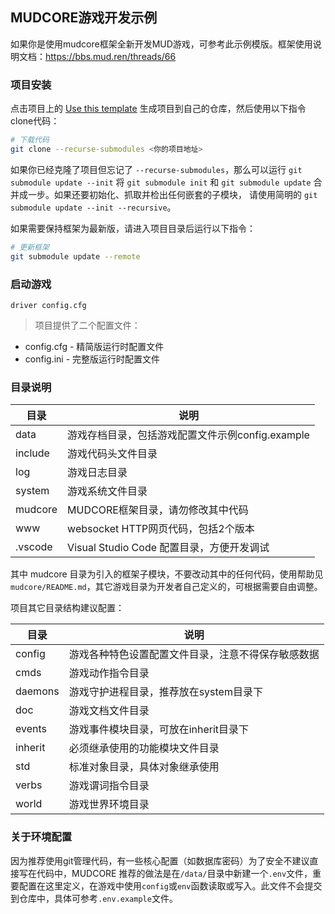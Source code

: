 <!--
 * @Author: 雪风@mud.ren
 * @Date: 2022-03-25 13:28:42
 * @LastEditTime: 2022-04-29 11:46:35
 * @LastEditors: 雪风
 * @Description: mudcore框架template
 *  https://bbs.mud.ren
-->
## MUDCORE游戏开发示例

如果你是使用mudcore框架全新开发MUD游戏，可参考此示例模版。框架使用说明文档：https://bbs.mud.ren/threads/66

### 项目安装

点击项目上的 [Use this template](https://github.com/mudcore/demo/generate) 生成项目到自己的仓库，然后使用以下指令clone代码：

```bash
# 下载代码
git clone --recurse-submodules <你的项目地址>
```

如果你已经克隆了项目但忘记了 `--recurse-submodules`，那么可以运行 `git submodule update --init` 将 `git submodule init` 和 `git submodule update` 合并成一步。如果还要初始化、抓取并检出任何嵌套的子模块， 请使用简明的 `git submodule update --init --recursive`。

如果需要保持框架为最新版，请进入项目目录后运行以下指令：

```bash
# 更新框架
git submodule update --remote
```

### 启动游戏

    driver config.cfg

> 项目提供了二个配置文件：

* config.cfg - 精简版运行时配置文件
* config.ini - 完整版运行时配置文件

### 目录说明

目录|说明
-|-
data|游戏存档目录，包括游戏配置文件示例config.example
include|游戏代码头文件目录
log|游戏日志目录
system|游戏系统文件目录
mudcore|MUDCORE框架目录，请勿修改其中代码
www|websocket HTTP网页代码，包括2个版本
.vscode|Visual Studio Code 配置目录，方便开发调试

其中 mudcore 目录为引入的框架子模块，不要改动其中的任何代码，使用帮助见`mudcore/README.md`，其它游戏目录为开发者自己定义的，可根据需要自由调整。

项目其它目录结构建议配置：

目录|说明
-|-
config|游戏各种特色设置配置文件目录，注意不得保存敏感数据
cmds|游戏动作指令目录
daemons|游戏守护进程目录，推荐放在system目录下
doc|游戏文档文件目录
events|游戏事件模块目录，可放在inherit目录下
inherit|必须继承使用的功能模块文件目录
std|标准对象目录，具体对象继承使用
verbs|游戏谓词指令目录
world|游戏世界环境目录

### 关于环境配置

因为推荐使用git管理代码，有一些核心配置（如数据库密码）为了安全不建议直接写在代码中，MUDCORE 推荐的做法是在`/data/`目录中新建一个`.env`文件，重要配置在这里定义，在游戏中使用`config`或`env`函数读取或写入。此文件不会提交到仓库中，具体可参考`.env.example`文件。
